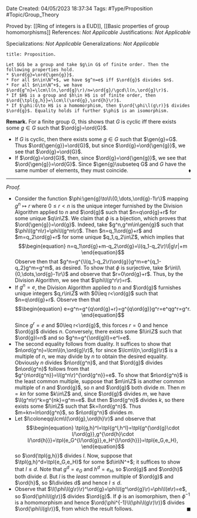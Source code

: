 <div class="topSpace"></div>

Date Created: 04/05/2023 18:37:34
Tags: #Type/Proposition #Topic/Group_Theory

Proved by: [[Ring of integers is a EUD]], [[Basic properties of group homomorphisms]]
References: _Not Applicable_
Justifications: _Not Applicable_

Specializations: _Not Applicable_
Generalizations: _Not Applicable_

``` ad-Proposition
title: Proposition.

Let $G$ be a group and take $g\in G$ of finite order. Then the following properties hold.
* $\ord{g}=\ord{\gen{g}}$.
* For all $n\in\N^+$, we have $g^n=e$ iff $\ord{g}$ divides $n$.
* For all $n\in\N^+$, we have $\ord{g^n}=\lcm\l(n,\ord{g}\r)/n=\ord{g}/\gcd\l(n,\ord{g}\r)$.
* If $H$ is a group and $h\in H$ is of finite order, then $\ord{\tpl{g,h}}=\lcm\l(\ord{g},\ord{h}\r)$.
* If $\phi:G\to H$ is a homomorphism, then $\ord{\phi\l(g\r)}$ divides $\ord{g}$. Equality holds if further $\phi$ is an isomorphism.

```

**Remark.** For a finite group $G$, this shows that $G$ is cyclic iff there exists some $g\in G$ such that $\ord{g}=\ord{G}$.

* If $G$ is cyclic, then there exists some $g\in G$ such that $\gen{g}=G$. Thus $\ord{\gen{g}}=\ord{G}$, but since $\ord{g}=\ord{\gen{g}}$, we see that $\ord{g}=\ord{G}$.
* If $\ord{g}=\ord{G}$, then, since $\ord{g}=\ord{\gen{g}}$, we see that $\ord{\gen{g}}=\ord{G}$. Since $\gen{g}\subseteq G$ and $G$ have the same number of elements, they must coincide.<span style="float:right;">$\blacklozenge$</span>

---

<i>Proof.</i>
* Consider the function $\phi:\gen{g}\to\l\{0,\dots,\ord{g}-1\r\}$ mapping $g^n\mapsto r$ where $0\leq r<n$ is the unique integer furnished by the Division Algorithm applied to $n$ and $\ord{g}$ such that $n=q\ord{g}+r$ for some unique $q\in\Z$. We claim that $\phi$ is a bijection, which proves that $\ord{\gen{g}}=\ord{g}$. Indeed, take $g^n,g^m\in\gen{g}$ such that $\phi\l(g^n\r)=\phi\l(g^m\r)$. Then $n=q_1\ord{g}+r$ and $m=q_2\ord{g}+r$ for some unique $q_1,q_2\in\Z$, which implies that
$$\begin{equation}
    n=q_1\ord{g}+m-q_2\ord{g}=\l(q_1-q_2\r)\l|g\r|+m
\end{equation}$$
Observe then that $g^n=g^{\l(q_1-q_2\r)\ord{g}}g^m=e^{q_1-q_2}g^m=g^m$, as desired. To show that $\phi$ is surjective, take $r\in\l\{0,\dots,\ord{g}-1\r\}$ and observe that $r=0\ord{g}+r$. Thus, by the Division Algorithm, we see that $\phi\l(g^r\r)=r$.
* If $g^n=e$, the Division Algorithm applied to $n$ and $\ord{g}$ furnishes unique integers $q,r\in\Z$ with $0\leq r<\ord{g}$ such that $n=q\ord{g}+r$. Observe then that
$$\begin{equation}
    e=g^n=g^{q\ord{g}+r}=g^{q\ord{g}}g^r=e^qg^r=g^r.
\end{equation}$$
Since $g^r=e$ and $0\leq r<\ord{g}$, this forces $r=0$ and hence $\ord{g}$ divides $n$. Conversely, there exists some $l\in\Z$ such that $\ord{g}l=n$ and so $g^n=g^{\ord{g}l}=e^l=e$.
* The second equality follows from duality. It suffices to show that $n\ord{g^n}=\lcm\l(n,\ord{g}\r)$, for since $\lcm\l(n,\ord{g}\r)$ is a multiple of $n$, we may divide by $n$ to obtain the desired equality. Obviously $n$ divides $n\ord{g^n}$, and that $\ord{g}$ divides $n\ord{g^n}$ follows from that $g^{n\ord{g^n}}=\l(g^n\r)^{\ord{g^n}}=e$. To show that $n\ord{g^n}$ is the least common multiple, suppose that $m\in\Z$ is another common multiple of $n$ and $\ord{g}$, so $n$ and $\ord{g}$ both divide $m$. Then $m=kn$ for some $k\in\Z$ and, since $\ord{g}$ divides $m$, we have $\l(g^n\r)^k=g^{nk}=g^m=e$. But then $\ord{g^n}$ divides $k$, so there exists some $l\in\Z$ such that $k=l\ord{g^n}$. Thus $m=kn=ln\ord{g^n}$, so $n\ord{g^n}$ divides $m$.
* Let $l\coloneqq\lcm\l(\ord{g},\ord{h}\r)$ and observe that
$$\begin{equation}
    \tpl{g,h}^l=\tpl{g^l,h^l}=\tpl{g^{\ord{g}\cdot l/\ord{g}},g^{\ord{h}\cdot l/\ord{h}}}=\tpl{e_G^{l/\ord{g}},e_H^{l/\ord{h}}}=\tpl{e_G,e_H},
\end{equation}$$
so $\ord{\tpl{g,h}}$ divides $l$. Now, suppose that $\tpl{g,h}^d=\tpl{e_G,e_H}$ for some $d\in\N^+$; it suffices to show that $l\leq d$. Note that $g^d=e_G$ and $h^d=e_H$, so $\ord{g}$ and $\ord{h}$ both divide $d$. But $l$ is the <i>least</i> common multiple of $\ord{g}$ and $\ord{h}$, so $l\divides d$ and hence $l\leq d$.
* Observe that $\l(\phi\l(g\r)\r)^\ord{g}=\phi\l(g^\ord{g}\r)=\phi\l(e\r)=e$, so $\ord{\phi\l(g\r)}$ divides $\ord{g}$. If $\phi$ is an isomorphism, then $\phi^{-1}$ is a homomorphism and hence $\ord{\phi^{-1}\l(\phi\l(g\r)\r)}$ divides $\ord{\phi\l(g\r)}$, from which the result follows.<span style="float:right;">$\blacksquare$</span>
